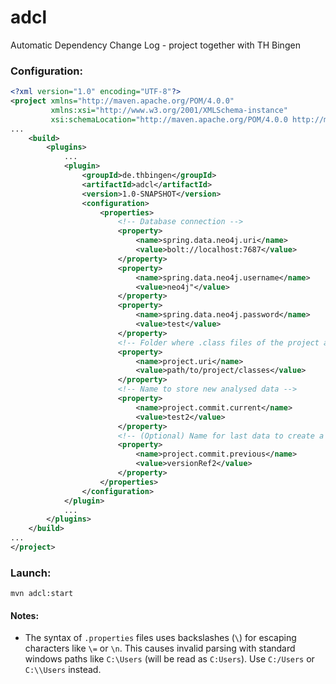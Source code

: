 # adcl
Automatic Dependency Change Log - project together with TH Bingen

### Configuration:   
```xml
<?xml version="1.0" encoding="UTF-8"?>
<project xmlns="http://maven.apache.org/POM/4.0.0"
         xmlns:xsi="http://www.w3.org/2001/XMLSchema-instance"
         xsi:schemaLocation="http://maven.apache.org/POM/4.0.0 http://maven.apache.org/xsd/maven-4.0.0.xsd">
...
    <build>
        <plugins>
            ...
            <plugin>
                <groupId>de.thbingen</groupId>
                <artifactId>adcl</artifactId>
                <version>1.0-SNAPSHOT</version>
                <configuration>
                    <properties>
                        <!-- Database connection --> 
                        <property>
                            <name>spring.data.neo4j.uri</name>
                            <value>bolt://localhost:7687</value>
                        </property>
                        <property>
                            <name>spring.data.neo4j.username</name>
                            <value>neo4j"</value>
                        </property>
                        <property>
                            <name>spring.data.neo4j.password</name>
                            <value>test</value>
                        </property>
                        <!-- Folder where .class files of the project are located  -->
                        <property>
                            <name>project.uri</name>
                            <value>path/to/project/classes</value>
                        </property>
                        <!-- Name to store new analysed data -->
                        <property>
                            <name>project.commit.current</name>
                            <value>test2</value>
                        </property>
                        <!-- (Optional) Name for last data to create a changelog against -->
                        <property>
                            <name>project.commit.previous</name>
                            <value>versionRef2</value>
                        </property>
                    </properties>
                </configuration>
            </plugin>
            ...
        </plugins>
    </build>
...
</project>
```

### Launch:  
````
mvn adcl:start  
````

#### Notes:
- The syntax of `.properties` files uses backslashes (`\`) for escaping characters like `\=` or `\n`. This causes invalid parsing with standard windows paths like `C:\Users` (will be read as `C:Users`). Use `C:/Users` or `C:\\Users` instead.
